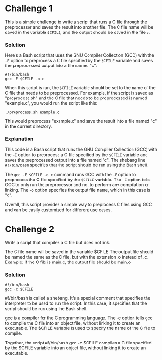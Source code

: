 # Challenge 1 

This is a simple challenge to write a script that runs a C file through the preprocessor and saves the result into another file. The C file name will be saved in the variable `$CFILE`, and the output should be saved in the file `c`. 

### Solution 

Here's a Bash script that uses the GNU Compiler Collection (GCC) with the `-E` option to preprocess a C file specified by the `$CFILE` variable and saves the preprocessed output into a file named "c":

```
#!/bin/bash
gcc -E $CFILE -o c
```

When this script is run, the `$CFILE` variable should be set to the name of the C file that needs to be preprocessed. For example, if the script is saved as "preprocess.sh" and the C file that needs to be preprocessed is named "example.c", you would run the script like this:

```
./preprocess.sh example.c
```

This would preprocess "example.c" and save the result into a file named "c" in the current directory.

### Explanation

This code is a Bash script that runs the GNU Compiler Collection (GCC) with the `-E` option to preprocess a C file specified by the `$CFILE` variable and saves the preprocessed output into a file named "c". The shebang line `#!/bin/bash` specifies that the script should be run using the Bash shell.

The `gcc -E $CFILE -o c` command runs GCC with the `-E` option to preprocess the C file specified by the `$CFILE` variable. The `-E` option tells GCC to only run the preprocessor and not to perform any compilation or linking. The `-o` option specifies the output file name, which in this case is "c". 

Overall, this script provides a simple way to preprocess C files using GCC and can be easily customized for different use cases.


# Challenge 2
Write a script that compiles a C file but does not link.

The C file name will be saved in the variable $CFILE
The output file should be named the same as the C file, but with the extension .o instead of .c.
Example: if the C file is main.c, the output file should be main.o

### Solution 
```
#!/bin/bash
gcc -c $CFILE
```


#!/bin/bash is called a shebang. It's a special comment that specifies the interpreter to be used to run the script. In this case, it specifies that the script should be run using the Bash shell.

gcc is a compiler for the C programming language. The -c option tells gcc to compile the C file into an object file, without linking it to create an executable. The $CFILE variable is used to specify the name of the C file to compile.

Together, the script #!/bin/bash gcc -c $CFILE compiles a C file specified by the $CFILE variable into an object file, without linking it to create an executable.